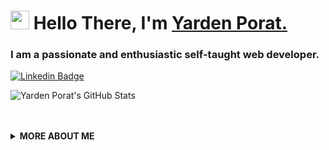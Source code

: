 <h1 align="left"><img src="https://raw.githubusercontent.com/sidbelbase/sidbelbase/master/wave.gif" width="30px"><strong> Hello There, I'm <a href="https://sidbelbase.me">Yarden Porat.</a></strong>
</h1>

<h3 align="left">
I am a passionate and enthusiastic self-taught web developer.
</h3>

<a target="_blank" href="https://linkedin.com/in/yarden-porat/">
<img src="https://img.shields.io/badge/-yardenporat-blue?style=for-the-badge&logo=Linkedin&logoColor=white&link=https://linkedin.com/in/yardenporat/" alt="Linkedin Badge">
</a>

![Yarden Porat's GitHub Stats](https://github-readme-stats.vercel.app/api?username=yardenporat&show_icons=true&theme=tokyonight)

<br>

<br>

<details>
  <summary>
    <strong>MORE ABOUT ME</strong>
  </summary>

```javascript
const yardenporat = {
  education: ['MBA - Tel Aviv University', 'BA - IDC Herzliya'],
  languages: ['TypeScript', 'Javascript', 'Python', 'Bash Scripts'],
  frameworks: ['Node.js', 'React.js', 'Next.js'],
  css: ['CSS', 'Sass', 'Stylable'],
  tests: ['playwright', 'mocha', 'chai', 'sinon'],
  DBs: ['MongoDB', 'SQL'],
  tools: [
    'Git',
    'Wordpress',
    'Electron',    
  ],
};
```

<a target="_blank" href="https://github.com/yardenporat/">
<img src="https://img.shields.io/badge/dynamic/json?url=https://api.countapi.xyz/hit/visitor-badge/yardenporat&style=for-the-badge&label=visitors&query=value&color=0F0F1A&labelColor=0F0F1A" alt="yardenporat's vistors">
</a>

  </details>
